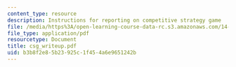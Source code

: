 ```yaml
---
content_type: resource
description: Instructions for reporting on competitive strategy game
file: /media/https%3A/open-learning-course-data-rc.s3.amazonaws.com/14-20-industrial-organization-and-public-policy-spring-2003/b3b8f2e85b23925c1f454a6e9651242b_csg_writeup.pdf
file_type: application/pdf
resourcetype: Document
title: csg_writeup.pdf
uid: b3b8f2e8-5b23-925c-1f45-4a6e9651242b
---
```

